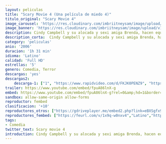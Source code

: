 ```yaml
---
layout: peliculas
title: "Scary Movie 4 (Una película de miedo 4)"
titulo_original: "Scary Movie 4"
image_carousel: 'https://res.cloudinary.com/imbriitneysam/image/upload/v1557692121/SCARY4POSTER-min.jpg'
image_banner: 'https://res.cloudinary.com/imbriitneysam/image/upload/v1557692126/SCARY4-BANNER-min.jpg'
description: Cindy Campbell y su alocada y sexi amiga Brenda, hacen equipo con el apuesto, pero inepto Tom Ryan, para salvar al mundo de una violenta invasión extraterrestre, con parodias de películas famosas como "War of the Worlds", "Saw II", "Million Dollar Baby" y "The Village". Entre las celebridades se incluyen a Carmen Electra, Shaquille O'Neal, Dr. Phil McGraw, Bill Pullman, Molly Shannon y Michael Madsen.
description_corta:  Cindy Campbell y su alocada y sexi amiga Brenda, hacen equipo con el apuesto, pero inepto Tom Ryan, para salvar al mundo de una violenta invasión extraterrestre, con parodias de películas famosas como "War of the Worlds", "Saw II", "Million Dollar Baby" y "The Village". Entre las celebridades se incluyen a Carmen Electra, Shaquille O'Neal, Dr. Phil McGraw, Bill Pullman, Molly Shannon y Michael Madsen.
category: 'peliculas'
anio: '2006'
duracion: '1h 31 min'
idioma: 'Latino'
calidad: 'Full HD'
estrellas: '5'
genero: Comedia, Terror
descargas: 'yes'
descargas2:
    descarga-1: ["1", "https://www.rapidvideo.com/d/FKJK0PENZ9", "https://www.google.com/s2/favicons?domain=openload.co","OpenLoad","https://res.cloudinary.com/imbriitneysam/image/upload/v1541473684/mexico.png", "Latino", "Full HD"]
trailer: https://www.youtube.com/embed/fpuA86lnX-g
embed: https://www.youtube.com/embed/fpuA86lnX-g?rel=0&amp;hd=1&border=0&wmode=opaque&enablejsapi=1&modestbranding=1&controls=1&showinfo=1
sandbox: allow-same-origin allow-forms
reproductor: fembed
clasificacion: '+10'
reproductores_otros: ["https://gdriveplayer.me/embed2.php?link=eBXSgfx9WnubKKXe2%252FkxqgaunY%252BrU5V%252FV0VNh5syn4RdHsqSc1gz8ksgyHRX23cqbyjxmMD0Rhqcvl8YOghZuka%252BqPS5qXLNKlmoE2VnjZ40ctVWAP2fzKAU%252FzaNW15H1S0D%252FCYbp33BwjkiXP65nCuf6dHRpfoeJ%252Bg98b4dOwxKmNp7q38f3OdvkUj1cP2w7q3%252FEOc0HYYLWY1VXi6LM5","Latino","https://mstream.space/8hayw0j0dwac","Latino"]
reproductores_fembed: ["https://feurl.com/v/1x9q-w0nxv4","Latino","https://animekao.xyz/v/365y4tm68qwxmk4","Latino"]
tags:
- Comedia
twitter_text: Scary movie 4
introduction: Cindy Campbell y su alocada y sexi amiga Brenda, hacen equipo con el apuesto, pero inepto Tom Ryan, para salvar al mundo de una violenta invasión extraterrestre, con parodias de películas famosas como "War of the Worlds", "Saw II", "Million Dollar Baby" y "The Village". Entre las celebridades se incluyen a Carmen Electra, Shaquille O'Neal, Dr. Phil McGraw, Bill Pullman, Molly Shannon y Michael Madsen.
---
```












